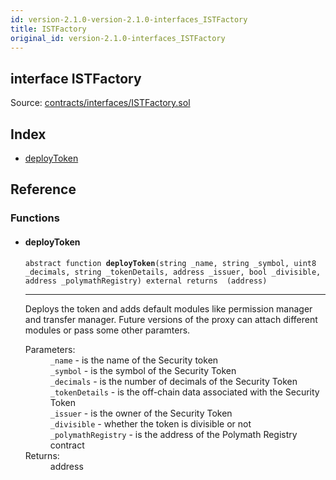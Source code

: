 ```yaml
---
id: version-2.1.0-version-2.1.0-interfaces_ISTFactory
title: ISTFactory
original_id: version-2.1.0-interfaces_ISTFactory
---
```


<div class="contract-doc"><div class="contract"><h2 class="contract-header"><span class="contract-kind">interface</span> ISTFactory</h2><div class="source">Source: <a href="https://github.com/PolymathNetwork/polymath-core/blob/v2.1.0/contracts/interfaces/ISTFactory.sol" target="_blank">contracts/interfaces/ISTFactory.sol</a></div></div><div class="index"><h2>Index</h2><ul><li><a href="interfaces_ISTFactory.html#deployToken">deployToken</a></li></ul></div><div class="reference"><h2>Reference</h2><div class="functions"><h3>Functions</h3><ul><li><div class="item function"><span id="deployToken" class="anchor-marker"></span><h4 class="name">deployToken</h4><div class="body"><code class="signature"><span>abstract </span>function <strong>deployToken</strong><span>(string _name, string _symbol, uint8 _decimals, string _tokenDetails, address _issuer, bool _divisible, address _polymathRegistry) </span><span>external </span><span>returns  (address) </span></code><hr/><div class="description"><p>Deploys the token and adds default modules like permission manager and transfer manager. Future versions of the proxy can attach different modules or pass some other paramters.</p></div><dl><dt><span class="label-parameters">Parameters:</span></dt><dd><div><code>_name</code> - is the name of the Security token</div><div><code>_symbol</code> - is the symbol of the Security Token</div><div><code>_decimals</code> - is the number of decimals of the Security Token</div><div><code>_tokenDetails</code> - is the off-chain data associated with the Security Token</div><div><code>_issuer</code> - is the owner of the Security Token</div><div><code>_divisible</code> - whether the token is divisible or not</div><div><code>_polymathRegistry</code> - is the address of the Polymath Registry contract</div></dd><dt><span class="label-return">Returns:</span></dt><dd>address</dd></dl></div></div></li></ul></div></div></div>
